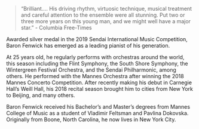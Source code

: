 > “Brilliant…. His driving rhythm, virtuosic technique, musical treatment and careful attention to the ensemble were all stunning. Put two or three more years on this young man, and we might well have a major star.” - Columbia Free-Times

   
Awarded silver medal in the 2019 Sendai International Music Competition, Baron Fenwick has emerged as a leading pianist of his generation.

At 25 years old, he regularly performs with orchestras around the world, this season including the Flint Symphony, the South Shore Symphony, the Wintergreen Festival Orchestra, and the Sendai Philharmonic, among others. He performed with the Mannes Orchestra after winning the 2018 Mannes Concerto Competition. After recently making his debut in Carnegie Hall’s Weill Hall, his 2018 recital season brought him to cities from New York to Beijing, and many others.

Baron Fenwick received his Bachelor’s and Master’s degrees from Mannes College of Music as a student of Vladimir Feltsman and Pavlina Dokovska. Originally from Boone, North Carolina, he now lives in New York City.
